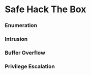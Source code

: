 

# Safe Hack The Box


### Enumeration

### Intrusion

### Buffer Overflow

### Privilege Escalation

